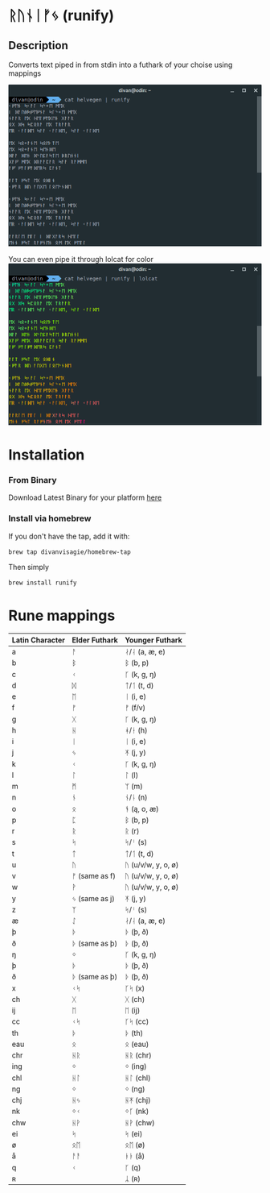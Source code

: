 # ᚱᚢᚾᛁᚠᛃ (runify)

## Description

Converts text piped in from stdin into a futhark of your choise using mappings

![ScreenShot 1](docs/1.png)

You can even pipe it through lolcat for color
![ScreenShot 2](docs/2.png)

# Installation

### From Binary

Download Latest Binary for your platform [here](https://github.com/divanvisagie/runify/releases)

### Install via homebrew 
If you don't have the tap, add it with: 
```sh 
brew tap divanvisagie/homebrew-tap 
```

Then simply
```sh
brew install runify
```

# Rune mappings

| Latin Character | Elder Futhark       | Younger Futhark                   |
|-----------------|---------------------|-----------------------------------|
| a               | ᚨ                   | ᛅ/ᛆ (a, æ, e)                     |
| b               | ᛒ                   | ᛒ (b, p)                          |
| c               | ᚲ                   | ᚴ (k, g, ŋ)                       |
| d               | ᛞ                   | ᛏ/ᛐ (t, d)                        |
| e               | ᛖ                   | ᛁ (i, e)                          |
| f               | ᚠ                   | ᚠ (f/v)                           |
| g               | ᚷ                   | ᚴ (k, g, ŋ)                       |
| h               | ᚺ                   | ᚼ/ᚽ (h)                           |
| i               | ᛁ                   | ᛁ (i, e)                          |
| j               | ᛃ                   | ᛡ (j, y)                          |
| k               | ᚲ                   | ᚴ (k, g, ŋ)                       |
| l               | ᛚ                   | ᛚ (l)                             |
| m               | ᛗ                   | ᛘ (m)                             |
| n               | ᚾ                   | ᚾ/ᚿ (n)                           |
| o               | ᛟ                   | ᚬ (ą, o, æ)                       |
| p               | ᛈ                   | ᛒ (b, p)                          |
| r               | ᚱ                   | ᚱ (r)                             |
| s               | ᛋ                   | ᛋ/ᛌ (s)                           |
| t               | ᛏ                   | ᛏ/ᛐ (t, d)                        |
| u               | ᚢ                   | ᚢ (u/v/w, y, o, ø)                |
| v               | ᚠ (same as f)       | ᚢ (u/v/w, y, o, ø)                |
| w               | ᚹ                   | ᚢ (u/v/w, y, o, ø)                |
| y               | ᛃ (same as j)       | ᛡ (j, y)                          |
| z               | ᛉ                   | ᛋ/ᛌ (s)                           |
| æ               | ᛇ                   | ᛅ/ᛆ (a, æ, e)                     |
| þ               | ᚦ                   | ᚦ (þ, ð)                          |
| ð               | ᚦ (same as þ)       | ᚦ (þ, ð)                          |
| ŋ               | ᛜ                   | ᚴ (k, g, ŋ)                       |
| þ               | ᚦ                   | ᚦ (þ, ð)                          |
| ð               | ᚦ (same as þ)       | ᚦ (þ, ð)                          |
| x               | ᚲᛋ                  | ᚴᛋ (x)                            |
| ch              | ᚷ                   | ᚷ (ch)                            |
| ij              | ᛖ                   | ᛖ (ij)                            |
| cc              | ᚲᛋ                  | ᚴᛋ (cc)                           |
| th              | ᚦ                   | ᚦ (th)                            |
| eau             | ᛟ                   | ᛟ (eau)                           |
| chr             | ᚺᚱ                  | ᚺᚱ (chr)                          |
| ing             | ᛜ                   | ᛜ (ing)                           |
| chl             | ᚺᛚ                  | ᚺᛚ (chl)                          |
| ng              | ᛜ                   | ᛜ (ng)                            |
| chj             | ᚺᛃ                  | ᚺᛡ (chj)                          |
| nk              | ᛜᚲ                  | ᛜᚴ (nk)                           |
| chw             | ᚺᚹ                  | ᚺᚹ (chw)                          |
| ei              | ᛋ                   | ᛋ (ei)                            |
| ø               | ᛟᛖ                  | ᛟᛖ (ø)                            |
| å               | ᚨᚨ                  | ᚭᚭ (å)                            |
| q               | ᚲ                   | ᚴ (q)                             |
| ʀ               |                     | ᛦ (ʀ)                             |

